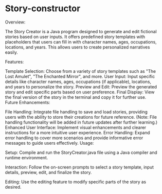 # Story-constructor

Overview:

The Story Creator is a Java program designed to generate and edit fictional stories based on user inputs. It offers predefined story templates with placeholders that users can fill in with character names, ages, occupations, locations, and years. This allows users to create personalized narratives easily.

Features:

Template Selection:
Choose from a variety of story templates such as "The Lost Amulet", "The Enchanted Mirror", and more.
User Input:
Input specific details like character names, ages, occupations (if applicable), locations, and years to personalize the story.
Preview and Edit:
Preview the generated story and edit specific parts based on user preference.
Final Display:
View the final version of the story in the terminal and copy it for further use.
Future Enhancements:

File Handling:
Integrate file handling to save and load stories, providing users with the ability to store their creations for future reference. (Note: File handling functionality will be added in future updates after further learning.)
Enhanced User Interface:
Implement visual enhancements and clearer instructions for a more intuitive user experience.
Error Handling:
Expand error handling to cover more scenarios and provide informative error messages to guide users effectively.
Usage:

Setup: Compile and run the StoryCreator.java file using a Java compiler and runtime environment.

Interaction:
Follow the on-screen prompts to select a story template, input details, preview, edit, and finalize the story.

Editing:
Use the editing feature to modify specific parts of the story as desired.
